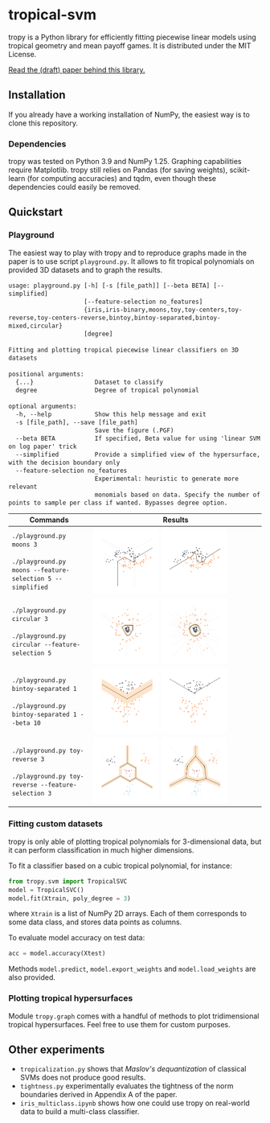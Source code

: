 # tropical-svm

tropy is a Python library for efficiently fitting piecewise linear models using tropical geometry and mean payoff games. It is distributed under the MIT License.

[Read the (draft) paper behind this library.](https://raw.githubusercontent.com/samuelbx/tropical-svm/main/tex/Report_WIP.pdf)

## Installation

If you already have a working installation of NumPy, the easiest way is to clone this repository.

### Dependencies

tropy was tested on Python 3.9 and NumPy 1.25. Graphing capabilities require Matplotlib. tropy still relies on Pandas (for saving weights), scikit-learn (for computing accuracies) and tqdm, even though these dependencies could easily be removed.

## Quickstart

### Playground

The easiest way to play with tropy and to reproduce graphs made in the paper is to use script `playground.py`. It allows to fit tropical polynomials on provided 3D datasets and to graph the results.

```
usage: playground.py [-h] [-s [file_path]] [--beta BETA] [--simplified]
                     [--feature-selection no_features]
                     {iris,iris-binary,moons,toy,toy-centers,toy-reverse,toy-centers-reverse,bintoy,bintoy-separated,bintoy-mixed,circular}
                     [degree]

Fitting and plotting tropical piecewise linear classifiers on 3D datasets

positional arguments:
  {...}                 Dataset to classify
  degree                Degree of tropical polynomial

optional arguments:
  -h, --help            Show this help message and exit
  -s [file_path], --save [file_path]
                        Save the figure (.PGF)
  --beta BETA           If specified, Beta value for using 'linear SVM on log paper' trick
  --simplified          Provide a simplified view of the hypersurface, with the decision boundary only
  --feature-selection no_features
                        Experimental: heuristic to generate more relevant
                        monomials based on data. Specify the number of points to sample per class if wanted. Bypasses degree option.

```

| Commands | Results |
|--|--|
| `./playground.py moons 3` <br /><br /> `./playground.py moons --feature-selection 5 --simplified` | <img src="https://raw.githubusercontent.com/samuelbx/tropical-svm/main/img/moons.svg" width="40%"> <img src="https://raw.githubusercontent.com/samuelbx/tropical-svm/main/img/moons_feature_sel.svg" width="40%"> |
| `./playground.py circular 3` <br /><br /> `./playground.py circular --feature-selection 5` | <img src="https://raw.githubusercontent.com/samuelbx/tropical-svm/main/img/circular.svg" width="40%"> <img src="https://raw.githubusercontent.com/samuelbx/tropical-svm/main/img/circular_feature_sel.svg" width="40%"> |
| `./playground.py bintoy-separated 1` <br /><br /> `./playground.py bintoy-separated 1 --beta 10` | <img src="https://raw.githubusercontent.com/samuelbx/tropical-svm/main/img/bintoy-separated.svg" width="40%"> <img src="https://raw.githubusercontent.com/samuelbx/tropical-svm/main/img/bintoy-separated_maslov.svg" width="40%"> |
| `./playground.py toy-reverse 3` <br /><br /> `./playground.py toy-reverse --feature-selection 3` | <img src="https://raw.githubusercontent.com/samuelbx/tropical-svm/main/img/toy-reverse.svg" width="40%"> <img src="https://raw.githubusercontent.com/samuelbx/tropical-svm/main/img/toy-reverse_feature_sel.svg" width="40%"> |


### Fitting custom datasets

tropy is only able of plotting tropical polynomials for 3-dimensional data, but it can perform classification in much higher dimensions.

To fit a classifier based on a cubic tropical polynomial, for instance:
```python
from tropy.svm import TropicalSVC
model = TropicalSVC()
model.fit(Xtrain, poly_degree = 3)
```
where `Xtrain` is a list of NumPy 2D arrays. Each of them corresponds to some data class, and stores data points as columns.

To evaluate model accuracy on test data:
```python
acc = model.accuracy(Xtest)
```

Methods `model.predict`, `model.export_weights` and `model.load_weights` are also provided.

### Plotting tropical hypersurfaces

Module `tropy.graph` comes with a handful of methods to plot tridimensional tropical hypersurfaces. Feel free to use them for custom purposes.

## Other experiments

- `tropicalization.py` shows that *Maslov's dequantization* of classical SVMs does not produce good results.
- `tightness.py` experimentally evaluates the tightness of the norm boundaries derived in Appendix A of the paper.
- `iris_multiclass.ipynb` shows how one could use tropy on real-world data to build a multi-class classifier.
